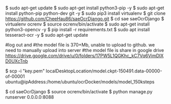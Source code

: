 $ sudo apt-get update
$ sudo apt-get install python3-pip -y
$ sudo apt-get install python-pip python-dev git -y
$ sudo pip3 install virtualenv
$ git clone https://github.com/CheeHau86/saeOcrDjango.git
$ cd sae saeOcrDjango 
$ virtualenv ocrenv
$ source ocrenv/bin/activate
$ sudo apt-get install python3-opencv -y
$ pip install -r requirements.txt 
$ sudo apt install tesseract-ocr -y
$ sudo apt-get update

#log out and
#the model file is 370+Mb, unable to upload to github. we need to manually upload into server 
#the model file is share in google drive https://drive.google.com/drive/u/0/folders/17PW5L1QGKhc_kC7Vq6VimDIXD0UXcTnb

$ scp -i "key.pem" localDesktopLocation/model.ckpt-150491.data-00000-of-00001 ubuntu@ipAddress:/home/ubuntu/ocrDocker/models/model_150ksteps

$ cd saeOcrDjango 
$ source ocrenv/bin/activate
$ python manage.py runserver 0.0.0.0:8088
